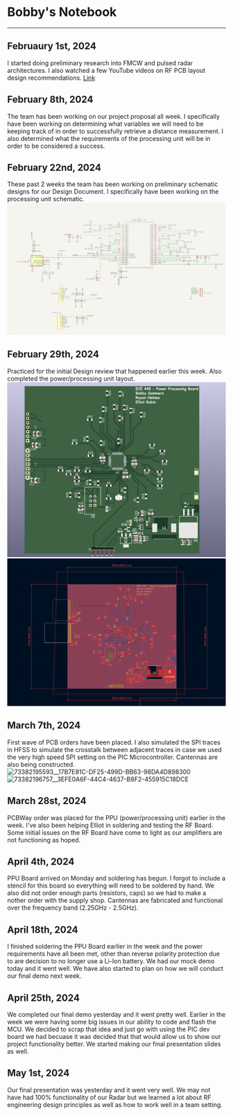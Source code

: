 # Bobby's Notebook
---
## Februaury 1st, 2024
I started doing preliminary research into FMCW and pulsed radar architectures. I also watched a few YouTube videos on RF PCB layout design recommendations. [Link](https://www.youtube.com/watch?v=WMH6eHYXP8Y)

## February 8th, 2024
The team has been working on our project proposal all week. I specifically have been working on determining what variables we will need to be keeping track of in order to successfully retrieve a distance measurement. I also determined what the requirements of the processing unit will be in order to be considered a success.

## February 22nd, 2024
These past 2 weeks the team has been working on preliminary schematic designs for our Design Document. I specifically have been working on the processing unit schematic.
![alt text](puschematic.png) 

## February 29th, 2024
Practiced for the initial Design review that happened earlier this week. Also completed the power/processing unit layout.
![alt text](ss1.png)
![alt text](ss2)

## March 7th, 2024
First wave of PCB orders have been placed. I also simulated the SPI traces in HFSS to simulate the crosstalk between adjacent traces in case we used the very high speed SPI setting on the PIC Microcontroller. Cantennas are also being constructed.
![73382195593__17B7E81C-DF25-499D-BB63-98DA4D898300](https://github.com/ear0/ECE445_Team18/assets/43094785/98de71a0-17ed-4495-836a-637a54c26c1f)
![73382196757__3EFE0A6F-44C4-4637-B8F2-455915C18DCE](https://github.com/ear0/ECE445_Team18/assets/43094785/ce8528da-6528-4930-b8a3-93065b048b99)


## March 28st, 2024
PCBWay order was placed for the PPU (power/processing unit) earlier in the week. I've also been helping Elliot in soldering and testing the RF Board. Some initial issues on the RF Board have come to light as our amplifiers are not functioning as hoped.

## April 4th, 2024
PPU Board arrived on Monday and soldering has begun. I forgot to include a stencil for this board so everything will need to be soldered by hand. We also did not order enough parts (resistors, caps) so we had to make a nother order with the supply shop. Cantennas are fabricated and functional over the frequency band (2.25GHz - 2.5GHz).

## April 18th, 2024
I finished soldering the PPU Board earlier in the week and the power requirements have all been met, other than reverse polarity protection due to are decision to no longer use a Li-Ion battery. We had our mock demo today and it went well. We have also started to plan on how we will conduct our final demo next week.

## April 25th, 2024
We completed our final demo yesterday and it went pretty well. Earlier in the week we were having some big issues in our ability to code and flash the MCU. We decided to scrap that idea and just go with using the PIC dev board we had becuase it was decided that that would allow us to show our project functionality better. We started making our final presentation slides as well.

## May 1st, 2024
Our final presentation was yesterday and it went very well. We may not have had 100% functionality of our Radar but we learned a lot about RF engineering design principles as well as how to work well in a team setting.
